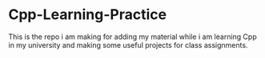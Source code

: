 # Cpp-Learning-Practice
This is the repo i am making for adding my material while i am learning Cpp in my university and making some useful projects for class assignments.

